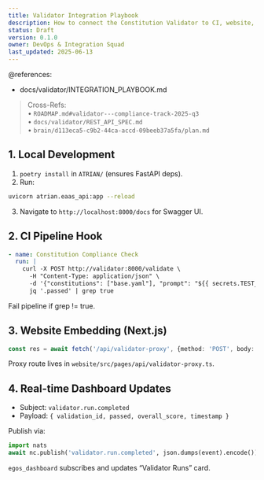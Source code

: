 ```yaml
---
title: Validator Integration Playbook
description: How to connect the Constitution Validator to CI, website, dashboard, and NATS events
status: Draft
version: 0.1.0
owner: DevOps & Integration Squad
last_updated: 2025-06-13
---
```


@references:
  - docs/validator/INTEGRATION_PLAYBOOK.md

> Cross-Refs:  
> • `ROADMAP.md#validator---compliance-track-2025-q3`  
> • `docs/validator/REST_API_SPEC.md`  
> • `brain/d113eca5-c9b2-44ca-accd-09beeb37a5fa/plan.md`

## 1. Local Development
1. `poetry install` in `ATRIAN/` (ensures FastAPI deps).  
2. Run:
```bash
uvicorn atrian.eaas_api:app --reload
```
3. Navigate to `http://localhost:8000/docs` for Swagger UI.

## 2. CI Pipeline Hook
```yaml
- name: Constitution Compliance Check
  run: |
    curl -X POST http://validator:8000/validate \
      -H "Content-Type: application/json" \
      -d '{"constitutions": ["base.yaml"], "prompt": "${{ secrets.TEST_PROMPT }}"}' |
      jq '.passed' | grep true
```
Fail pipeline if grep != true.

## 3. Website Embedding (Next.js)
```ts
const res = await fetch('/api/validator-proxy', {method: 'POST', body: JSON.stringify(payload)});
```
Proxy route lives in `website/src/pages/api/validator-proxy.ts`.

## 4. Real-time Dashboard Updates
* Subject: `validator.run.completed`  
* Payload: `{ validation_id, passed, overall_score, timestamp }`

Publish via:
```python
import nats
await nc.publish('validator.run.completed', json.dumps(event).encode())
```
`egos_dashboard` subscribes and updates “Validator Runs” card.